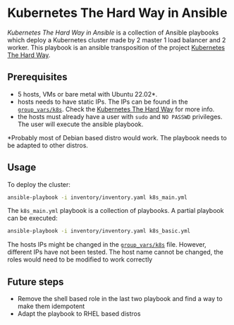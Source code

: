 # Kubernetes The Hard Way in Ansible

*Kubernetes The Hard Way in Ansible* is a collection of Ansible playbooks which deploy a Kubernetes cluster made by 2 master 1 load balancer and 2 worker. This playbook is an ansible transposition of the
project [Kubernetes The Hard Way](https://github.com/mmumshad/kubernetes-the-hard-way/tree/master).

## Prerequisites

* 5 hosts, VMs or bare metal with Ubuntu 22.02\*.
* hosts needs to have static IPs. The IPs can be found in the [`group_vars/k8s`](./group_vars/k8s.yml). Check the [Kubernetes The Hard Way](https://github.com/mmumshad/kubernetes-the-hard-way/blob/master/docs/02-compute-resources.md) for more info.
* the hosts must already have a user with `sudo` and `NO PASSWD` privileges. The user will execute the ansible playbook.   

*Probably most of Debian based distro would work. The playbook needs to be adapted to other distros.

## Usage

To deploy the cluster:
```bash
ansible-playbook -i inventory/inventory.yaml k8s_main.yml
```

The `k8s_main.yml` playbook is a collection of playbooks. A partial playbook can be executed:
```bash
ansible-playbook -i inventory/inventory.yaml k8s_basic.yml
```

The hosts IPs might be changed in the [`group_vars/k8s`](./group_vars/k8s.yml) file. However, different IPs have not been tested. The host name cannot be changed, the roles would need to be modified to work correctly

## Future steps

* Remove the shell based role in the last two playbook and find a way to make them idempotent
* Adapt the playbook to RHEL based distros
